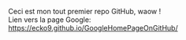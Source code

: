 Ceci est mon tout premier repo GitHub, waow !<br/>
Lien vers la page Google: https://ecko9.github.io/GoogleHomePageOnGitHub/
